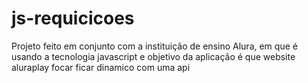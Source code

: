 # js-requicicoes
Projeto feito em conjunto com a instituição de ensino Alura, em que é usando a tecnologia javascript e objetivo da aplicação é que website aluraplay focar ficar dinamico com uma api 
